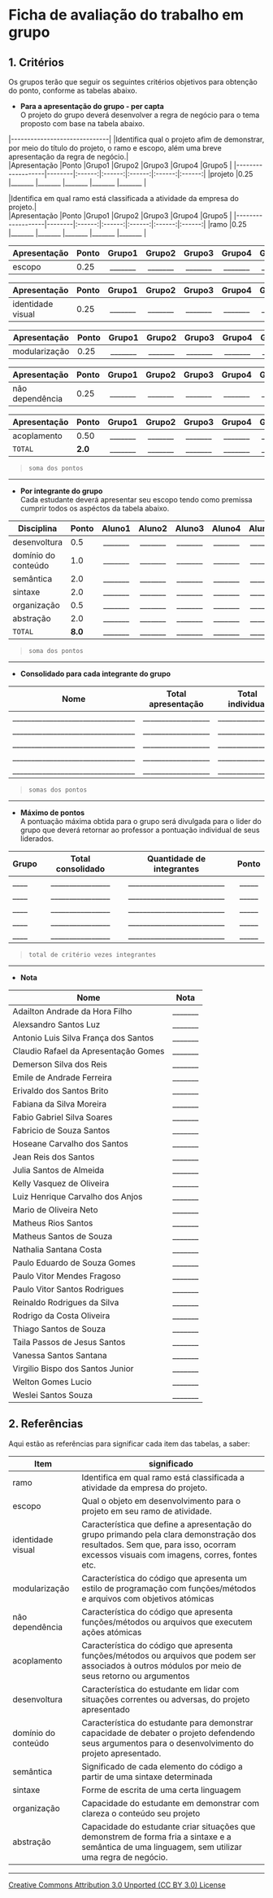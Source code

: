 # Ficha de avaliação do trabalho em grupo  

## 1. Critérios  

Os grupos terão que seguir os seguintes critérios objetivos para obtenção do ponto, conforme as tabelas abaixo.

- **Para a apresentação do grupo - per capta**  
O projeto do grupo deverá desenvolver a regra de negócio para o tema proposto com base na tabela abaixo.

|------------------------------|
|Identifica qual o projeto afim de demonstrar, por meio do título do projeto, o ramo e escopo, além uma breve apresentação da regra de negócio.|  
|Apresentação       |Ponto   |Grupo1  |Grupo2  |Grupo3  |Grupo4  |Grupo5  |
|-------------------|--------|:------:|:------:|:------:|:------:|:------:|
|projeto            |0.25    |_______ |_______ |_______ |_______ |_______ |


|Identifica em qual ramo está classificada a atividade da empresa do projeto.|  
|Apresentação       |Ponto   |Grupo1  |Grupo2  |Grupo3  |Grupo4  |Grupo5  |
|-------------------|--------|:------:|:------:|:------:|:------:|:------:|
|ramo               |0.25    |_______ |_______ |_______ |_______ |_______ |

|Apresentação       |Ponto   |Grupo1  |Grupo2  |Grupo3  |Grupo4  |Grupo5  |
|-------------------|--------|:------:|:------:|:------:|:------:|:------:|
|escopo             |0.25    |_______ |_______ |_______ |_______ |_______ |

|Apresentação       |Ponto   |Grupo1  |Grupo2  |Grupo3  |Grupo4  |Grupo5  |
|-------------------|--------|:------:|:------:|:------:|:------:|:------:|
|identidade visual  |0.25    |_______ |_______ |_______ |_______ |_______ |

|Apresentação       |Ponto   |Grupo1  |Grupo2  |Grupo3  |Grupo4  |Grupo5  |
|-------------------|--------|:------:|:------:|:------:|:------:|:------:|
|modularização      |0.25    |_______ |_______ |_______ |_______ |_______ |

|Apresentação       |Ponto   |Grupo1  |Grupo2  |Grupo3  |Grupo4  |Grupo5  |
|-------------------|--------|:------:|:------:|:------:|:------:|:------:|
|não dependência    |0.25    |_______ |_______ |_______ |_______ |_______ |


|Apresentação       |Ponto   |Grupo1  |Grupo2  |Grupo3  |Grupo4  |Grupo5  |
|-------------------|--------|:------:|:------:|:------:|:------:|:------:|
|acoplamento        |0.50    |_______ |_______ |_______ |_______ |_______ |
|`TOTAL`            |**2.0** |_______ |_______ |_______ |_______ |_______ |  
> `soma dos pontos`

---

- **Por integrante do grupo**  
Cada estudante deverá apresentar seu escopo tendo como premissa cumprir todos os aspéctos da tabela abaixo.

|Disciplina          |Ponto  |Aluno1  |Aluno2  |Aluno3  |Aluno4  |Aluno5  |
|--------------------|-------|:------:|:------:|:------:|:------:|:------:|
|desenvoltura        |0.5    |_______ |_______ |_______ |_______ |_______ |
|domínio do conteúdo |1.0    |_______ |_______ |_______ |_______ |_______ |
|semântica           |2.0    |_______ |_______ |_______ |_______ |_______ |
|sintaxe             |2.0    |_______ |_______ |_______ |_______ |_______ |
|organização         |0.5    |_______ |_______ |_______ |_______ |_______ |
|abstração           |2.0    |_______ |_______ |_______ |_______ |_______ |
|`TOTAL`             |**8.0**|_______ |_______ |_______ |_______ |_______ |  
> `soma dos pontos`

---

- **Consolidado para cada integrante do grupo**

|Nome                              |Total apresentação |Total individual |Ponto|
|----------------------------------|:-----------------:|:---------------:|:---:|
|_________________________________ |__________________ |________________ |____ |
|_________________________________ |__________________ |________________ |____ |
|_________________________________ |__________________ |________________ |____ |
|_________________________________ |__________________ |________________ |____ |
|_________________________________ |__________________ |________________ |____ |  
> `somas dos pontos`

---

- **Máximo de pontos**  
A pontuação máxima obtida para o grupo será divulgada para o lider do grupo que deverá retornar ao professor a pontuação individual de seus liderados.

|Grupo|Total consolidado| Quantidade de integrantes | Ponto|
|-----|:---------------:|:-------------------------:|:----:|
|____ |________________ |__________________________ |_____ |
|____ |________________ |__________________________ |_____ |
|____ |________________ |__________________________ |_____ |
|____ |________________ |__________________________ |_____ |
|____ |________________ |__________________________ |_____ |  
> `total de critério vezes integrantes`

---

- **Nota**

|Nome                 |Nota    |
|---------------------|:------:|
|Adailton Andrade da Hora Filho |_______ |
|Alexsandro Santos Luz |_______ |
|Antonio Luis Silva França dos Santos |_______ |
|Claudio Rafael da Apresentação Gomes |_______ |
|Demerson Silva dos Reis |_______ |
|Emile de Andrade Ferreira |_______ |
|Erivaldo dos Santos Brito |_______ |
|Fabiana da Silva Moreira |_______ |
|Fabio Gabriel Silva Soares |_______ |
|Fabricio de Souza Santos |_______ |
|Hoseane Carvalho dos Santos |_______ |
|Jean Reis dos Santos |_______ |
|Julia Santos de Almeida |_______ |
|Kelly Vasquez de Oliveira |_______ |
|Luiz Henrique Carvalho dos Anjos |_______ |
|Mario de Oliveira Neto |_______ |
|Matheus Rios Santos |_______ |
|Matheus Santos de Souza |_______ |
|Nathalia Santana Costa |_______ |
|Paulo Eduardo de Souza Gomes |_______ |
|Paulo Vitor Mendes Fragoso |_______ |
|Paulo Vitor Santos Rodrigues |_______ |
|Reinaldo Rodrigues da Silva |_______ |
|Rodrigo da Costa Oliveira |_______ |
|Thiago Santos de Souza |_______ |
|Taila Passos de Jesus Santos |_______ |
|Vanessa Santos Santana |_______ |
|Virgilio Bispo dos Santos Junior |_______ |
|Welton Gomes Lucio |_______ |
|Weslei Santos Souza |_______ |  

## 2. Referências

Aqui estão as referências para significar cada item das tabelas, a saber:

|Item                 |significado|
|---------------------|---------|
|ramo                 |Identifica em qual ramo está classificada a atividade da empresa do projeto. |
|escopo                |Qual o objeto em desenvolvimento para o projeto em seu ramo de atividade. |
|identidade visual    |Característica que define a apresentação do grupo primando pela clara demonstração dos resultados. Sem que, para isso, ocorram excessos visuais com imagens, corres, fontes etc. |
|modularização        |Característica do código que apresenta um estilo de programação com funções/métodos e arquivos com objetivos atómicas |
|não dependência      |Característica do código que apresenta funções/métodos ou arquivos que executem ações atómicas |
|acoplamento          |Característica do código que apresenta funções/métodos ou arquivos que podem ser associados à outros módulos por meio de seus retorno ou argumentos  |
|desenvoltura         |Característica do estudante em lidar com situações correntes ou adversas, do projeto apresentado |
|domínio do conteúdo  |Característica do estudante para demonstrar capacidade de debater o projeto defendendo seus argumentos para o desenvolvimento do projeto apresentado.  |
|semântica            |Significado de cada elemento do código a partir de uma sintaxe determinada |
|sintaxe              |Forme de escrita de uma certa linguagem |
|organização          |Capacidade do estudante em demonstrar com clareza o conteúdo seu projeto |
|abstração            |Capacidade do estudante criar situações que demonstrem de forma fria a sintaxe e a semântica de uma linguagem, sem utilizar uma regra de negócio. |

---

[Creative Commons Attribution 3.0 Unported (CC BY 3.0) License](http://creativecommons.org/licenses/by/3.0/)
